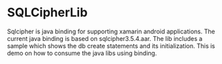 # SQLCipherLib
Sqlcipher is java binding for supporting xamarin android applications. The current java binding is based on sqlcipher3.5.4.aar. The lib includes a sample which shows the db create statements and its initialization. This is demo on how to consume the java libs using binding.
